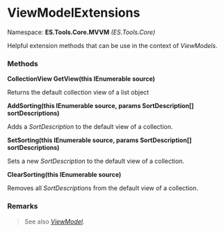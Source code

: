 # ViewModelExtensions
Namespace: **ES.Tools.Core.MVVM** *(ES.Tools.Core)*

Helpful extension methods that can be use in the context of *ViewModels*.

### Methods

**CollectionView GetView(this IEnumerable source)**

Returns the default collection view of a list object

**AddSorting(this IEnumerable source, params SortDescription[] sortDescriptions)**

Adds a *SortDescription* to the default view of a collection.

**SetSorting(this IEnumerable source, params SortDescription[] sortDescriptions)**

Sets a new *SortDescription* to the default view of a collection.

**ClearSorting(this IEnumerable source)**

Removes all *SortDescription*s from the default view of a collection.

### Remarks
>See also [*ViewModel*](ViewModel.md).